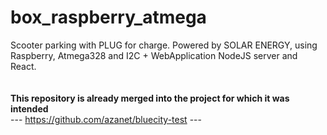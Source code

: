# box_raspberry_atmega
Scooter parking  with PLUG for charge. Powered by SOLAR ENERGY, using Raspberry, Atmega328 and I2C + WebApplication NodeJS server and React. 
<br/><br/><br/>
**This repository is already merged into the project for which it was intended** <br/>
--- https://github.com/azanet/bluecity-test ---
